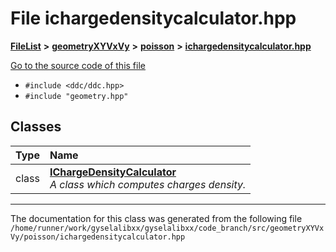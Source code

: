 

# File ichargedensitycalculator.hpp



[**FileList**](files.md) **>** [**geometryXYVxVy**](dir_e4674dab6493cf35bbeb1b23e7fbbddd.md) **>** [**poisson**](dir_14c5eb4d397dfd4e1a4d5c7bede9e118.md) **>** [**ichargedensitycalculator.hpp**](geometryXYVxVy_2poisson_2ichargedensitycalculator_8hpp.md)

[Go to the source code of this file](geometryXYVxVy_2poisson_2ichargedensitycalculator_8hpp_source.md)



* `#include <ddc/ddc.hpp>`
* `#include "geometry.hpp"`















## Classes

| Type | Name |
| ---: | :--- |
| class | [**IChargeDensityCalculator**](classIChargeDensityCalculator.md) <br>_A class which computes charges density._  |



















































------------------------------
The documentation for this class was generated from the following file `/home/runner/work/gyselalibxx/gyselalibxx/code_branch/src/geometryXYVxVy/poisson/ichargedensitycalculator.hpp`


